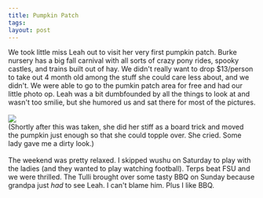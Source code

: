 ```yaml
---
title: Pumpkin Patch
tags: 
layout: post
---
```

We took little miss Leah out to visit her very first pumpkin patch.  Burke nursery has a big fall carnival with all sorts of crazy pony rides, spooky castles, and trains built out of hay.  We didn't really want to drop $13/person to take out 4 month old among the stuff she could care less about, and we didn't.  We were able to go to the pumkin patch area for free and had our little photo op.  Leah was a bit dumbfounded by all the things to look at and wasn't too smilie, but she humored us and sat there for most of the pictures. <br /><br /><img src="http://fuzzymonk.com/photos/leah/image/595/IMG_7792.JPG" class="picture" /><br />(Shortly after this was taken, she did her stiff as a board trick and moved the pumpkin just enough so that she could topple over.  She cried.  Some lady gave me a dirty look.)<br /><br />The weekend was pretty relaxed.  I skipped wushu on Saturday to play with the ladies (and they wanted to play watching football).  Terps beat FSU and we were thrilled. The Tulli brought over some tasty BBQ on Sunday because grandpa just <span style="font-style:italic;">had</span> to see Leah. I can't blame him.  Plus I like BBQ.
